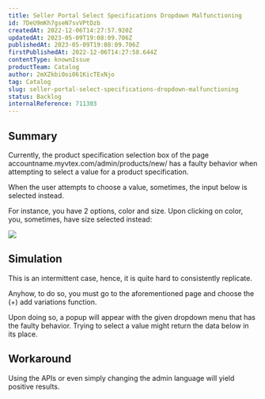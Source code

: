 ```yaml
---
title: Seller Portal Select Specifications Dropdown Malfunctioning
id: 7DeU9mKh7gseN7svVPtDzb
createdAt: 2022-12-06T14:27:57.920Z
updatedAt: 2023-05-09T19:08:09.706Z
publishedAt: 2023-05-09T19:08:09.706Z
firstPublishedAt: 2022-12-06T14:27:58.644Z
contentType: knownIssue
productTeam: Catalog
author: 2mXZkbi0oi061KicTExNjo
tag: Catalog
slug: seller-portal-select-specifications-dropdown-malfunctioning
status: Backlog
internalReference: 711303
---
```


## Summary


Currently, the product specification selection box of the page accountname.myvtex.com/admin/products/new/ has a faulty behavior when attempting to select a value for a product specification.

When the user attempts to choose a value, sometimes, the input below is selected instead.

For instance, you have 2 options, color and size. Upon clicking on color, you, sometimes, have size selected instead:

 ![](https://vtexhelp.zendesk.com/attachments/token/PpTFjmsH4i975D0uQSLD7WmkO/?name=image.png)


##

## Simulation


This is an intermittent case, hence, it is quite hard to consistently replicate.

Anyhow, to do so, you must go to the aforementioned page and choose the (+) add variations function.

Upon doing so, a popup will appear with the given dropdown menu that has the faulty behavior. Trying to select a value might return the data below in its place.


##

## Workaround


Using the APIs or even simply changing the admin language will yield positive results.





